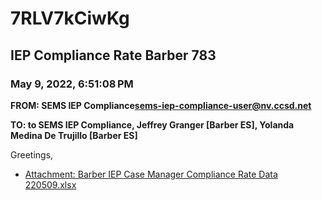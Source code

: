# 7RLV7kCiwKg
## IEP Compliance Rate Barber 783
### May 9, 2022, 6:51:08 PM
**FROM: SEMS IEP Compliance<sems-iep-compliance-user@nv.ccsd.net>**

**TO: to SEMS IEP Compliance, Jeffrey Granger [Barber ES], Yolanda Medina De Trujillo [Barber ES]**


Greetings,  





* [Attachment: Barber IEP Case Manager Compliance Rate Data 220509.xlsx](7RLV7kCiwKg-attachment-1.xlsx)
